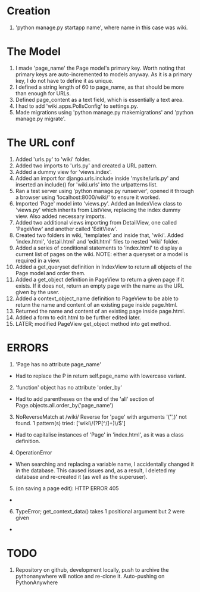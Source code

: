 # Creation

1. 'python manage.py startapp name', where name in this case was wiki.

# The Model

1. I made 'page_name' the Page model's primary key. Worth noting that primary keys are auto-incremented to models anyway. As it is a primary key, I do not have to define it as unique.
2. I defined a string length of 60 to page_name, as that should be more than enough for URLs.
3. Defined page_content as a text field, which is essentially a text area.
4. I had to add 'wiki.apps.PollsConfig' to settings.py.
5. Made migrations using 'python manage.py makemigrations' and 'python manage.py migrate'.

# The URL conf

1. Added 'urls.py' to 'wiki' folder.
2. Added two imports to 'urls.py' and created a URL pattern.
3. Added a dummy view for 'views.index'.
4. Added an import for django.urls.include inside 'mysite/urls.py' and inserted an include() for 'wiki.urls' into the urlpatterns list.
5. Ran a test server using 'python manage.py runserver', opened it through a browser using 'localhost:8000/wiki/' to ensure it worked.
6. Imported 'Page' model into 'views.py'. Added an IndexView class to 'views.py' which inherits from ListView, replacing the index dummy view. Also added necessary imports.
7. Added two additional views importing from DetailView, one called 'PageView' and another called 'EditView'.
8. Created two folders in wiki, 'templates' and inside that, 'wiki'. Added 'index.html', 'detail.html' and 'edit.html' files to nested 'wiki' folder.
9. Added a series of conditional statements to 'index.html' to display a current list of pages on the wiki. NOTE: either a queryset or a model is required in a view.
10. Added a get_queryset definition in IndexView to return all objects of the Page model and order them.
11. Added a get_object definition in PageView to return a given page if it exists. If it does not, return an empty page with the name as the URL given by the user.
12. Added a context_object_name definition to PageView to be able to return the name and content of an existing page inside page.html.
13. Returned the name and content of an existing page inside page.html.
14. Added a form to edit.html to be further edited later.
15. LATER; modified PageView get_object method into get method.

# ERRORS

1. 'Page has no attribute page_name'
- Had to replace the P in return self.page_name with lowercase variant.

2. 'function' object has no attribute 'order_by'
- Had to add parentheses on the end of the 'all' section of Page.objects.all.order_by('page_name')

3. NoReverseMatch at /wiki/ Reverse for 'page' with arguments '('',)' not found. 1 pattern(s) tried: ['wiki\\/(?P<pk>[^/]+)\\/$']
- Had to capitalise instances of 'Page' in 'index.html', as it was a class definition.

4. OperationError
- When searching and replacing a variable name, I accidentally changed it in the database. This caused issues and, as a result, I deleted my database and re-created it (as well as the superuser).

5. (on saving a page edit): HTTP ERROR 405
-

6. TypeError; get_context_data() takes 1 positional argument but 2 were given
-

# TODO

1. Repository on github, development locally, push to archive the pythonanywhere will notice and re-clone it. Auto-pushing on PythonAnywhere